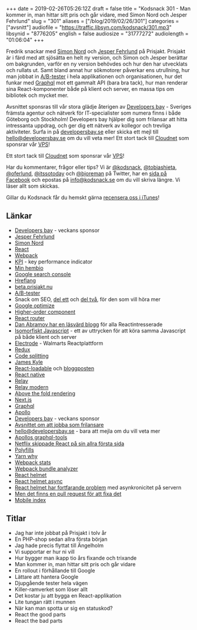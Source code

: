 +++
date = 2019-02-26T05:26:12Z
draft = false
title = "Kodsnack 301 - Man kommer in, man hittar sitt pris och går vidare, med Simon Nord och Jesper Fehrlund"
slug = "301"
aliases = ["/blog/2019/02/26/301"]
categories = ["avsnitt"]
audiofile = "https://traffic.libsyn.com/kodsnack/301.mp3"
libsynid = "8776205"
english = false
audiosize = "31777272"
audiolength = "01:06:04"
+++

Fredrik snackar med [Simon Nord](mailto:simon.nord@prisjakt.nu) och [Jesper Fehrlund](mailto:jesper.fehrlund@prisjakt.nu) på Prisjakt. Prisjakt är i färd med att sjösätta en helt ny version, och Simon och Jesper berättar om bakgrunden, varför en ny version behövdes och hur den har utvecklats och rullats ut. Samt bland annat hur sökmotorer påverkar ens utrullning, hur man jobbat in [A/B-tester](https://en.wikipedia.org/wiki/A/B_testing) i hela applikationen och organisationen, hur det funkar med [Graphql](https://github.com/graphql/graphql-js) mot ett gammalt API (bara bra tack), hur man renderar sina React-komponenter både på klient och server, en massa tips om bibliotek och mycket mer.

Avsnittet sponsras till vår stora glädje återigen av [Developers bay](http://developersbay.se/) - Sveriges främsta agentur och nätverk för IT-specialister som numera finns i både Göteborg och Stockholm! Developers bay hjälper dig som frilansar att hitta intressanta uppdrag, och ger dig ett nätverk av kollegor och trevliga aktiviteter. Surfa in på [developersbay.se](http://developersbay.se/) eller skicka ett mejl till [hello@developersbay.se](mailto:hello@developersbay.se) om du vill veta mer!
Ett stort tack till [Cloudnet](http://www.cloudnet.se) som sponsrar vår [VPS](http://en.wikipedia.org/wiki/Virtual_private_server)!

Ett stort tack till [Cloudnet](http://www.cloudnet.se) som sponsrar vår [VPS](http://en.wikipedia.org/wiki/Virtual_private_server)!

Har du kommentarer, frågor eller tips? Vi är [@kodsnack](https://www.twitter.com/kodsnack), [@tobiashieta](https://www.twitter.com/tobiashieta), [@oferlund](https://www.twitter.com/oferlund), [@itssotoday](https://twitter.com/itssotoday) och [@bjoreman](https://www.twitter.com/bjoreman) på Twitter, har en [sida på Facebook](https://www.facebook.com/kodsnack) och epostas på [info@kodsnack.se](mailto:info@kodsnack.se) om du vill skriva längre. Vi läser allt som skickas.

Gillar du Kodsnack får du hemskt gärna [recensera oss i iTunes](http://itunes.apple.com/se/podcast/kodsnack/id561631498?l=en)!

## Länkar ##
* [Developers bay](http://developersbay.se/) - veckans sponsor
* [Jesper Fehrlund](mailto:jesper.fehrlund@prisjakt.nu)
* [Simon Nord](mailto:simon.nord@prisjakt.nu)
* [React](https://en.wikipedia.org/wiki/React_%28JavaScript_library%29)
* [Webpack](https://en.wikipedia.org/wiki/Webpack)
* [KPI](https://en.wikipedia.org/wiki/Performance_indicator) - key performance indicator
* [Min hembio](https://sv.wikipedia.org/wiki/Minhembio)
* [Google search console](https://search.google.com/search-console/about)
* [Hreflang](https://moz.com/learn/seo/hreflang-tag)
* [beta.prisjakt.nu](https://beta.prisjakt.nu/)
* [A/B-tester](https://en.wikipedia.org/wiki/A/B_testing)
* Snack om SEO, [del ett](https://underutveckling.libsyn.com/26-skmotoroptimering-med-linus-larsson) och [del två](https://underutveckling.libsyn.com/30-mer-skmotoroptimering-med-linus-larsson), för den som vill höra mer
* [Google optimize](https://marketingplatform.google.com/about/optimize/)
* [Higher-order component](https://reactjs.org/docs/higher-order-components.html)
* [React router](https://github.com/ReactTraining/react-router)
* [Dan Abramov har en läsvärd blogg](https://overreacted.io/) för alla Reactintresserade
* [Isomorfiskt Javascript](https://en.wikipedia.org/wiki/Isomorphic_JavaScript) - ett av uttrycken för att köra samma Javascript på både klient och server
* [Electrode](https://www.electrode.io/) - Walmarts Reactplattform
* [Redux](https://en.wikipedia.org/wiki/Redux_%28JavaScript_library%29)
* [Code splitting](https://hackernoon.com/lessons-learned-code-splitting-with-webpack-and-react-f012a989113)
* [James Kyle](https://jamie.build/)
* [React-loadable](https://github.com/jamiebuilds/react-loadable) och [bloggposten](https://jamie.build/react-loadable.html)
* [React native](https://facebook.github.io/react-native/)
* [Relay](https://facebook.github.io/relay/)
* [Relay modern](https://code.fb.com/web/relay-modern-simpler-faster-more-extensible/)
* [Above the fold rendering](https://www.electrode.io/docs/above_fold_rendering.html)
* [Next.js](https://nextjs.org/)
* [Graphql](https://github.com/graphql/graphql-js)
* [Apollo](https://www.apollographql.com/)
* [Developers bay](http://developersbay.se/) - veckans sponsor
* [Avsnittet om att jobba som frilansare](https://kodsnack.se/223/)
* [hello@developersbay.se](mailto:hello@developersbay.se) - bara att mejla om du vill veta mer
* [Apollos graphql-tools](https://github.com/apollographql/graphql-tools)
* [Netflix skippade React på sin allra första sida](https://www.youtube.com/watch?v=V8oTJ8OZ5S0&feature=youtu.be&t=11m32s)
* [Polyfills](https://en.wikipedia.org/wiki/Polyfill_%28programming%29)
* [Yarn why](https://yarnpkg.com/lang/en/docs/cli/why/)
* [Webpack stats](https://webpack.js.org/configuration/stats/)
* [Webpack bundle analyzer](https://www.npmjs.com/package/webpack-bundle-analyzer)
* [React helmet](https://github.com/nfl/react-helmet)
* [React helmet async](https://github.com/staylor/react-helmet-async)
* [React helmet har fortfarande problem](https://github.com/nfl/react-helmet#server-usage) med asynkronicitet på servern
* [Men det finns en pull request för att fixa det](https://github.com/nfl/react-helmet/pull/355)
* [Mobile index](https://moz.com/blog/mobile-first-indexing-seo)

## Titlar ##
* Jag har inte jobbat på Prisjakt i tolv år
* En PHP-shop sedan allra första början
* Jag hade precis flyttat till Ängelholm
* Vi supportar er hur ni vill
* Hur bygger man ikapp tio års fixande och trixande
* Man kommer in, man hittar sitt pris och går vidare
* En rollout i förhållande till Google
* Lättare att hantera Google
* Djupgående tester hela vägen
* Killer-ramverket som löser allt
* Det kostar ju att bygga en React-applikation
* Lite tungan rätt i munnen
* När kan man spotta ur sig en statuskod?
* React the good parts
* React the bad parts
